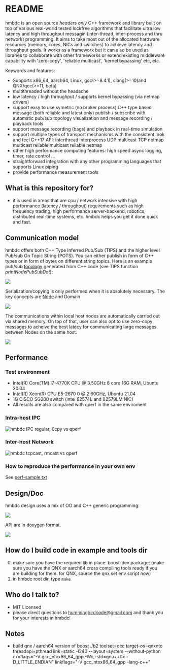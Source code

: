 # README #

hmbdc is an open source *headers only* C++ framework and library built on top of various real-world tested lockfree algorithms that facilitate ultra low latency and high throughput messagin (inter-thread, inter-process and thru network) programming. It aims to take most out of the allocated hardware resources (memory, cores, NICs and switches) to achieve latency and throughput goals. It works as a framework but it can also be used as libraries to collaborate with other frameworks or extend existing middleware capability with 'zero-copy', 'reliable multicast', 'kernel bypassing' etc, etc.

Keywords and features:
- Supports x86_64, aarch64, Linux, gcc(>=8.4.1), clang(>=10)and QNX/qcc(>=11, beta)
- multithreaded without the headache
- low latency / high throughput / supports kernel bypassing (via netmap drivers)
- support easy to use symetric (no broker process) C++ type based message (both reliable and latest only) publish / subscribe with automatic pub/sub topology visualization and message recording / playback tools
- support message recording (bags) and playback in real-time simulation
- support multiple types of transport mechanisms with the consistent look and feel C++17 API:
    interthread
    interprocess
    UDP multicast
    TCP
    netmap multicast
    reliable multicast
    reliable netmap
- other high performance computing features: high speed async logging, timer, rate control ...
- straightforward integration with any other programming languages that supports Linux piping
- provide performance measurement tools

## What is this repository for? ##
* it is used in areas that are cpu / network intensive with high performance (latency / throughput) requirements such as high frequency trading, high performance server-backend, robotics, distributed real-time systems, etc. hmbdc helps you get it done quick and fast.

## Communication model ##
hmbdc offers both C++ Type Inferred Pub/Sub (TIPS) and the higher level Pub/sub On Topic String (POTS). You can either publish in form of C++ types or in form of bytes on different string topics.
Here is an example pub/sub [topology](https://dreampuf.github.io/GraphvizOnline/#digraph%20chat%20%7B%0D%0A%22Chatter%22%20%5Bshape%3Dellipse%5D%3B%0D%0A%22Announcement%22%20%5Bshape%3Dnote%5D%3B%0D%0A%22Announcement%22%20-%3E%20%22Chatter%22%3B%0D%0A%22Chatter%22%20%5Bshape%3Dellipse%5D%3B%0D%0A%22ChatMessage%22%20%5Bshape%3Dnote%5D%3B%0D%0A%22ChatMessage%22%20-%3E%20%22Chatter%22%3B%0D%0A%22Chatter%22%20%5Bshape%3Dellipse%5D%3B%0D%0A%22ChatMessage%22%20%5Bshape%3Dnote%5D%3B%0D%0A%22Chatter%22%20-%3E%20%22ChatMessage%22%3B%0D%0A%22Admin%22%20%5Bshape%3Dellipse%5D%3B%0D%0A%22ChatMessage%22%20%5Bshape%3Dnote%5D%3B%0D%0A%22ChatMessage%22%20-%3E%20%22Admin%22%3B%0D%0A%22Admin%22%20%5Bshape%3Dellipse%5D%3B%0D%0A%22Announcement%22%20%5Bshape%3Dnote%5D%3B%0D%0A%22Admin%22%20-%3E%20%22Announcement%22%3B%0D%0A%7D) generated from C++ code (see TIPS function *printNodePubSubDot*):

![](image/pubsub.png)

Serialization/copying is only performed when it is absolutely necessary. The key concepts are [Node](https://www.dre.vanderbilt.edu/~schmidt/PDF/Active-Objects.pdf) and Domain

![](image/tips.png)

The communications within local host nodes are automatically carried out via shared memory. On top of that, user can also opt to use zero-copy messages to acheive the best latecy for communicating large messages between Nodes on the same host.

![](image/0cpy.png)

## Performance ##
### Test environment ###
- Intel(R) Core(TM) i7-4770K CPU @ 3.50GHz 8 core 16G RAM, Ubuntu 20.04
- Intel(R) Xeon(R) CPU E5-2670 0 @ 2.60GHz, Ubuntu 21.04
- 1G CISCO SG200 switch (intel 82574L and 82579LM NIC)
- All results are also compared with qperf in the same enviroment

### Intra-host IPC ###
![hmbdc IPC regular, 0cpy vs qperf](image/hmbdc-ipc.png)
### Inter-host Network ###
![hmbdc tcpcast, rmcast vs qperf](image/hmbdc-net.png)

### How to reproduce the performance in your own env ###
See [perf-sample.txt](perf-sample.txt)

## Design/Doc ##
hmbdc design uses a mix of OO and C++ generic programming:

![](image/design.drawio.png)

API are in doxygen format.

![](image/teared.jpg)

## How do I build code in example and tools dir ##
0. make sure you have the required lib in place: boost-dev package; 
  (make sure you have the QNX or aarch64 cross compiling tools ready if you are building for them. for QNX, source the qnx set env script now)
1. in hmbdc root dir, type ```make```

## Who do I talk to? ##
* MIT Licensed
* please direct questions to hummingbirdcode@gmail.com and thank you for your interests in hmbdc!
  
## Notes ##
* build qnx / aarch64 version of boost
./b2 toolset=qcc target-os=qnxnto threadapi=pthread link=static -l240 --layout=system --without-python cxxflags="-V gcc_ntox86_64_gpp -Wc,-std=gnu++0x -D_LITTLE_ENDIAN" linkflags="-V gcc_ntox86_64_gpp -lang-c++"


